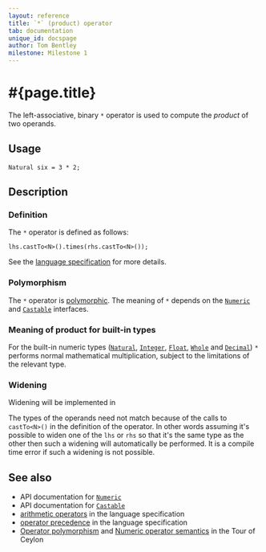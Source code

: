 ```yaml
---
layout: reference
title: `*` (product) operator
tab: documentation
unique_id: docspage
author: Tom Bentley
milestone: Milestone 1
---
```


# #{page.title}

The left-associative, binary `*` operator is used to compute the *product* of 
two operands.

## Usage 

    Natural six = 3 * 2;

## Description

### Definition

The `*` operator is defined as follows:

    lhs.castTo<N>().times(rhs.castTo<N>());

See the [language specification](#{site.urls.spec}#arithmetic) for more details.

### Polymorphism

The `*` operator is [polymorphic](/documentation/reference/operator/operator-polymorphism). 
The meaning of `*` depends on the 
[`Numeric`](#{site.urls.apidoc}/ceylon/language/interface_Numeric.html) and
[`Castable`](#{site.urls.apidoc}/ceylon/language/interface_Castable.html) interfaces.

### Meaning of product for built-in types

For the built-in numeric types ([`Natural`](#{site.urls.apidoc}/ceylon/language/class_Natural.html), 
[`Integer`](#{site.urls.apidoc}/ceylon/language/class_Integer.html),
[`Float`](#{site.urls.apidoc}/ceylon/language/class_Float.html),
[`Whole`](#{site.urls.apidoc}/ceylon/language/class_Whole.html) and
[`Decimal`](#{site.urls.apidoc}/ceylon/language/class_Decimal.html))
`*` performs normal mathematical multiplication, subject to the limitations
of the relevant type.

### Widening

Widening will be implemented in <!-- m2 -->

The types of the operands need not match because of the calls to `castTo<N>()` 
in the definition of the operator. In other words assuming it's possible to 
widen one of the `lhs` or `rhs` so that it's the same type as the other then 
such a widening will automatically be performed. It is a compile time error if 
such a widening is not possible.

## See also

* API documentation for [`Numeric`](#{site.urls.apidoc}/ceylon/language/interface_Numeric.html)
* API documentation for [`Castable`](#{site.urls.apidoc}/ceylon/language/interface_Castable.html)
* [arithmetic operators](#{site.urls.spec}#arithmetic) in the 
  language specification
* [operator precedence](#{site.urls.spec}#operatorprecedence) in the 
  language specification
* [Operator polymorphism](/documentation/tour/language-module/#operator_polymorphism) 
  and 
  [Numeric operator semantics](/documentation/tour/language-module/#numeric_operator_semantics) 
  in the Tour of Ceylon
